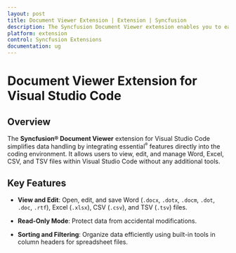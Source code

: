 ```yaml
---
layout: post
title: Document Viewer Extension | Extension | Syncfusion
description: The Syncfusion Document Viewer extension enables you to easily view and manage your documents within VSCode using our intuitive features.
platform: extension
control: Syncfusion Extensions
documentation: ug
---
```


# Document Viewer Extension for Visual Studio Code

## Overview

The **Syncfusion® Document Viewer** extension for Visual Studio Code simplifies data handling by integrating essential<sup style="font-size:70%">&reg;</sup> features directly into the coding environment. It allows users to view, edit, and manage Word, Excel, CSV, and TSV files within Visual Studio Code without any additional tools.

## Key Features

- **View and Edit**: Open, edit, and save Word (`.docx`, `.dotx`, `.docm`, `.dot`, `.doc`, `.rtf`), Excel (`.xlsx`), CSV (`.csv`), and TSV (`.tsv`) files.

- **Read-Only Mode**: Protect data from accidental modifications.

- **Sorting and Filtering**: Organize data efficiently using built-in tools in column headers for spreadsheet files.
